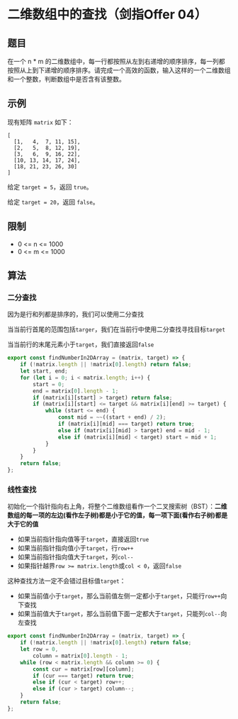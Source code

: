 # 二维数组中的查找（剑指Offer 04）

## 题目

在一个 n * m 的二维数组中，每一行都按照从左到右递增的顺序排序，每一列都按照从上到下递增的顺序排序。请完成一个高效的函数，输入这样的一个二维数组和一个整数，判断数组中是否含有该整数。

## 示例

现有矩阵 `matrix` 如下：
```
[
  [1,   4,  7, 11, 15],
  [2,   5,  8, 12, 19],
  [3,   6,  9, 16, 22],
  [10, 13, 14, 17, 24],
  [18, 21, 23, 26, 30]
]
```

给定 `target = 5`，返回 `true`。

给定 `target = 20`，返回 `false`。

## 限制

- 0 <= n <= 1000
- 0 <= m <= 1000

## 算法

### 二分查找

因为是行和列都是排序的，我们可以使用二分查找

当当前行首尾的范围包括`targer`，我们在当前行中使用二分查找寻找目标`target`

当当前行的末尾元素小于`target`，我们直接返回`false`

```js
export const findNumberIn2DArray = (matrix, target) => {
	if (!matrix.length || !matrix[0].length) return false;
	let start, end;
	for (let i = 0; i < matrix.length; i++) {
		start = 0;
		end = matrix[0].length - 1;
		if (matrix[i][start] > target) return false;
		if (matrix[i][start] <= target && matrix[i][end] >= target) {
			while (start <= end) {
				const mid = ~~((start + end) / 2);
				if (matrix[i][mid] === target) return true;
				else if (matrix[i][mid] > target) end = mid - 1;
				else if (matrix[i][mid] < target) start = mid + 1;
			}
		}
	}
	return false;
};
```

### 线性查找

初始化一个指针指向右上角，将整个二维数组看作一个二叉搜索树（BST）：**二维数组的每一项的左边(看作左子树)都是小于它的值，每一项下面(看作右子树)都是大于它的值**

- 如果当前指针指向值等于`target`，直接返回`true`
- 如果当前指针指向值小于`target`，行`row++`
- 如果当前指针指向值大于`target`，列`col--`
- 如果指针越界`row >= matrix.length`或`col < 0`，返回`false`

这种查找方法一定不会错过目标值`target`：

- 如果当前值小于`target`，那么当前值左侧一定都小于`target`，只能行`row++`向下查找
- 如果当前值大于`target`，那么当前值下面一定都大于`target`，只能列`col--`向左查找

```js
export const findNumberIn2DArray = (matrix, target) => {
	if (!matrix.length || !matrix[0].length) return false;
	let row = 0,
		column = matrix[0].length - 1;
	while (row < matrix.length && column >= 0) {
		const cur = matrix[row][column];
		if (cur === target) return true;
		else if (cur < target) row++;
		else if (cur > target) column--;
	}
	return false;
};
```